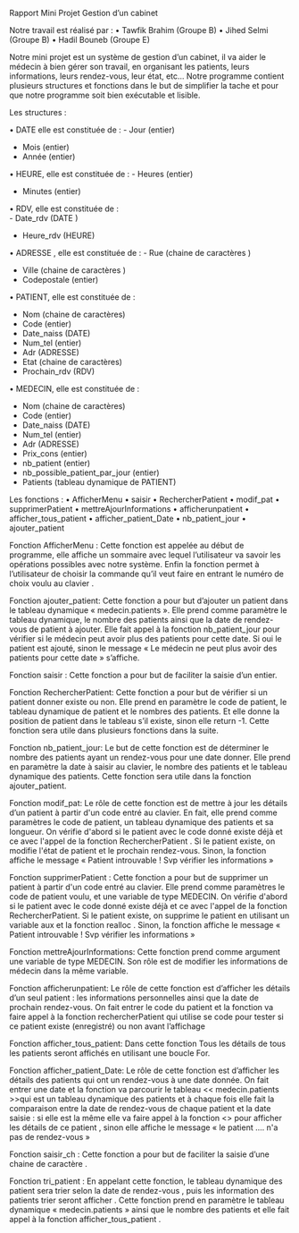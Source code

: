 Rapport Mini Projet
Gestion d’un cabinet

Notre travail est réalisé par : 
•	Tawfik Brahim (Groupe B)
•	Jihed Selmi (Groupe B)
•	Hadil Bouneb (Groupe E)

Notre mini projet est un système de gestion d’un cabinet, il va aider le médecin à bien gérer son travail, en organisant les patients, leurs informations, leurs rendez-vous, leur état, etc...
Notre programme contient plusieurs structures et fonctions dans le but de simplifier la tache et pour que notre programme soit bien exécutable et lisible. 

Les structures :

•	DATE elle est constituée de :
 				       -      Jour (entier)
-	Mois (entier)
-	Année (entier)  

•	HEURE, elle est constituée de :
       -     Heures (entier)
-	 Minutes (entier)

•	RDV, elle est constituée de :   
       -      Date_rdv  (DATE )
-	 Heure_rdv (HEURE)

•	ADRESSE , elle est constituée de : 
				       -      Rue (chaine de caractères )
-	Ville (chaine de caractères )
-	Codepostale (entier) 

•	PATIENT, elle est constituée de :
-	Nom (chaine de caractères) 
-	Code (entier)
-	Date_naiss (DATE)
-	Num_tel (entier)
-	Adr (ADRESSE)
-	Etat (chaine de caractères)
-	Prochain_rdv (RDV) 

•	MEDECIN, elle est constituée de :
-	Nom (chaine de caractères) 
-	Code (entier)
-	Date_naiss (DATE)
-	Num_tel (entier)
-	Adr (ADRESSE)
-	Prix_cons (entier)
-	nb_patient (entier)
-	nb_possible_patient_par_jour (entier)
-	Patients (tableau dynamique de PATIENT)





Les fonctions :
•	 AfficherMenu
•	 saisir
•	 RechercherPatient
•	 modif_pat
•	supprimerPatient
•	mettreAjourInformations
•	 afficherunpatient
•	afficher_tous_patient
•	afficher_patient_Date
•	nb_patient_jour
•	ajouter_patient

Fonction AfficherMenu :
Cette fonction est appelée au début de programme, elle affiche un sommaire avec lequel l’utilisateur va savoir les opérations possibles avec notre système.
Enfin la fonction permet à l’utilisateur de choisir la commande qu’il veut faire en entrant le numéro de choix voulu au clavier  .

Fonction ajouter_patient:
Cette fonction a pour but d’ajouter un patient dans le tableau dynamique « medecin.patients ».
Elle prend comme paramètre le tableau dynamique, le nombre des patients ainsi que la date de rendez-vous de patient à ajouter.
Elle fait appel à la fonction nb_patient_jour pour vérifier si le médecin peut avoir plus des patients pour cette date.
Si oui le patient est ajouté, sinon le message « Le médecin ne peut plus avoir des patients pour cette date » s’affiche.

Fonction saisir :
Cette fonction a pour but de faciliter la saisie d’un entier.
 
Fonction RechercherPatient:
Cette fonction a pour but de vérifier si un patient donner existe ou non.
Elle prend en paramètre le code de patient, le tableau dynamique de patient et le nombres des patients.
Et elle donne la position de patient dans le tableau s’il existe, sinon elle return -1.
Cette fonction sera utile dans plusieurs fonctions dans la suite.


Fonction nb_patient_jour:
Le but de cette fonction est de déterminer le nombre des patients ayant un rendez-vous pour une date donner.
Elle prend en paramètre la date à saisir au clavier, le nombre des patients et le tableau dynamique des patients.
Cette fonction sera utile dans la fonction ajouter_patient. 

Fonction modif_pat:
Le rôle de cette fonction est de mettre à jour les détails d’un patient à partir d'un code entré au clavier.
En fait, elle prend comme paramètres le code de patient, un tableau dynamique des patients et sa longueur.
On vérifie d'abord si le patient avec le code donné existe déjà et ce avec l'appel de la fonction RechercherPatient .
Si le patient existe, on modifie l'état de patient et le prochain rendez-vous.
Sinon, la fonction affiche le message « Patient introuvable ! Svp vérifier les informations »


Fonction supprimerPatient :
Cette fonction a pour but de supprimer un patient à partir d'un code entré au clavier.
Elle prend comme paramètres le code de patient voulu, et une variable de type MEDECIN.
On vérifie d'abord si le patient avec le code donné existe déjà et ce avec l'appel de la fonction
RechercherPatient.
Si le patient existe, on supprime le patient en utilisant un variable aux et la fonction realloc .
Sinon, la fonction affiche le message « Patient introuvable ! Svp vérifier les informations »

Fonction mettreAjourInformations:
Cette fonction prend comme argument une variable de type MEDECIN.
 Son rôle est de modifier les informations de médecin dans la même variable.

Fonction afficherunpatient:
Le rôle de cette fonction est d’afficher les détails d’un seul patient : les informations personnelles ainsi que la date de prochain rendez-vous.
On fait entrer le code du patient et la fonction va faire appel à la fonction rechercherPatient qui utilise se code pour tester si ce patient existe (enregistré) ou non avant l’affichage 

Fonction afficher_tous_patient:
Dans cette fonction Tous les détails de tous les patients seront affichés en utilisant une boucle For.

Fonction afficher_patient_Date:
Le rôle de cette fonction est d’afficher les détails des patients qui ont un rendez-vous à une date donnée.
On fait entrer une date et la fonction va parcourir le tableau << medecin.patients >>qui est un tableau dynamique des patients et à chaque fois elle fait la comparaison entre la date de rendez-vous de chaque patient et la date saisie : si elle est la même elle va faire appel à la fonction <<afficherPatient>> pour afficher les détails de ce patient , sinon elle affiche le message « le patient …. n'a pas de rendez-vous »

Fonction saisir_ch :
Cette fonction a pour but de faciliter la saisie d’une chaine de caractère .


Fonction tri_patient :
En appelant cette fonction, le tableau dynamique des patient sera trier selon la date de rendez-vous , puis les information des patients trier seront afficher .
Cette fonction prend en paramètre le tableau dynamique « medecin.patients » ainsi que le nombre des patients et elle fait appel à la fonction afficher_tous_patient .







